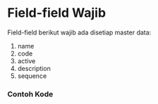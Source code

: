 # Field-field Wajib

Field-field berikut wajib ada disetiap master data:

1. name
2. code
3. active
4. description
5. sequence

### Contoh Kode

<script src="https://gist.github.com/andhit-r/7a7b53e6e852f09035dc141c5b99531a.js"></script>
